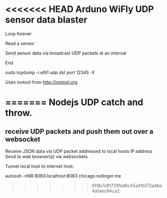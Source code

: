 <<<<<<< HEAD
Arduno WiFly UDP sensor data blaster
=====
Loop forever

  Read a sensor


  Send sensor data via broadcast UDP packets at an interval

End



 sudo tcpdump -i eth1 udp dst port 12345 -X


Uses inotool from http://inotool.org


=======
Nodejs UDP catch and throw. 
====

receive UDP packets and push them out over a websocket 
----

Receive JSON data via UDP packet addressed to local hosts IP address
Send to web browser(s) via websockets


Tunnel local host to internet host:

autossh -nNR 8083:localhost:8083 chicago.redinger.me
>>>>>>> 6f9b7c81731fbd8c45a4fb172a4be4a1aec84ca2
